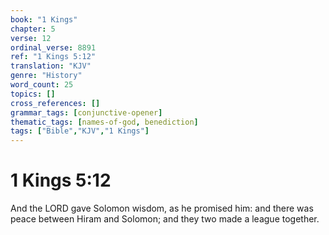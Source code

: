 ```yaml
---
book: "1 Kings"
chapter: 5
verse: 12
ordinal_verse: 8891
ref: "1 Kings 5:12"
translation: "KJV"
genre: "History"
word_count: 25
topics: []
cross_references: []
grammar_tags: [conjunctive-opener]
thematic_tags: [names-of-god, benediction]
tags: ["Bible","KJV","1 Kings"]
---
```


# 1 Kings 5:12

And the LORD gave Solomon wisdom, as he promised him: and there was peace between Hiram and Solomon; and they two made a league together.
